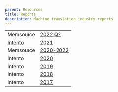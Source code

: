 ```yaml
---
parent: Resources
title: Reports
description: Machine translation industry reports
---
```


|     |     |
| --- | --- |
| Memsource | [2022 Q2](https://go.memsource.com/machine-translation-report) |
| [Intento](/../industry/companies.md#intento) | [2021](https://try.inten.to/machine-translation-report-2021/?utm_campaign=MT%20Report%202021&utm_source=machine_translate) |
| Memsource | [2020-2022](https://www.memsource.com/resources-directory/?content_type%5B0%5D=MT%20Report) |
| Intento | [2020](https://try.inten.to/mt_report_2020?utm_campaign=MT%20Report%202021&utm_source=machine_translate) |
| Intento | [2019](https://blog.inten.to/state-of-the-machine-translation-june-2019-e3ffb457b76c) |
| Intento | [2018](https://www.slideshare.net/KonstantinSavenkov/state-of-the-machine-translation-by-intento-july-2018) |
| Intento | [2017](https://www.slideshare.net/KonstantinSavenkov/state-of-the-machine-translation-by-intento-november-2017-81574321) |

